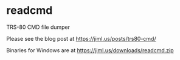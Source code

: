# readcmd
TRS-80 CMD file dumper

Please see the blog post at https://jiml.us/posts/trs80-cmd/

Binaries for Windows are at https://jiml.us/downloads/readcmd.zip
